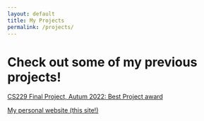 ```yaml
---
layout: default
title: My Projects
permalink: /projects/
---
```


# Check out some of my previous projects!

[CS229 Final Project, Autum 2022: Best Project award](https://github.com/tsaucedogithub/cs229_final_project)

[My personal website (this site!)](https://github.com/tsaucedogithub/tsaucedogithub.github.io)